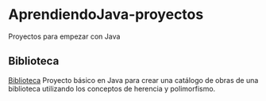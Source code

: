# AprendiendoJava-proyectos
Proyectos para empezar con Java

## Biblioteca
[Biblioteca](Biblioteca) Proyecto básico en Java para crear una catálogo de obras de una biblioteca utilizando los conceptos de herencia y polimorfismo.
